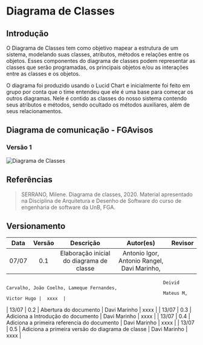 # Diagrama de Classes

## Introdução

O Diagrama de Classes tem como objetivo mapear a estrutura de um sistema, modelando suas classes, atributos, métodos e relações entre os objetos. Esses componentes do diagrama de classes podem representar as classes que serão programadas, os principais objetos e/ou as interações entre as classes e os objetos.

O diagrama foi produzido usando o Lucid Chart e inicialmente foi feito em grupo por conta que o time entendeu que ele é uma base para começar os outros diagramas.  Nele é contido as classes do nosso sistema contendo seus atributos e métodos, sendo ocultado os métodos auxiliares, além de seus relacionamentos.


## Diagrama de comunicação - FGAvisos

### Versão 1

![Diagrama de Classes](../assets/img/Classes-Versão-1.png)

## Referências

> SERRANO, Milene. Diagrama de classes, 2020. Material apresentado na Disciplina de Arquitetura e Desenho de Software do curso de engenharia de software da UnB, FGA.

## Versionamento

| Data  | Versão |                     Descrição                      |  Autor(es)  | Revisor |
| :---: | :----: | :------------------------------------------------: | :---------: | :-----: |
| 07/07 |  0.1  | Elaboração inicial do diagrama de classe  | Antonio Igor, Antonio Rangel, Davi Marinho,
                                                              Deivid Carvalho, João Coelho, Lameque Fernandes, 
                                                              Mateus M, Victor Hugo |  xxxx  |
| 13/07 |  0.2  |               Abertura do documento                | Davi Marinho |  xxxx  |
| 13/07 |  0.3  |          Adiciona a Introdução do documento        | Davi Marinho |  xxxx  |
| 13/07 |  0.4  |    Adiciona a primeira referencia do documento     | Davi Marinho |  xxxx  |
| 13/07 |  0.5  |   Adiciona a primeira versão do diagrama de classe | Davi Marinho |  xxxx  |

